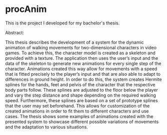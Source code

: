 # procAnim

This is the project I developed for my bachelor's thesis. 

Abstract:

This thesis describes the development of a system for the dynamic animation of
walking movements for two-dimensional characters in video games. To achieve
this, the character model is created as a skeleton and provided with a texture. The
application then uses the user’s input and the data of the skeleton to generate
new animations for every single step of the character. Animations created this way
allow for movements with a speed that is fitted precisely to the player’s input and
that are also able to adapt to differences in ground height.
In order to do this, the system creates Hermite splines for the hands, feet
and pelvis of the character that the respective body parts follow. These splines
are adjusted to the floor below the player and vary the step distance and shape
depending on the required walking speed. Furthermore, these splines are based on a set of prototype splines that the user may set beforehand. This allows for
customization of the created animations in order to fit them to different characters
and use cases. The thesis shows some examples of animations created with the
presented system to showcase different possible variations of movements and the
adaptation to various situations.